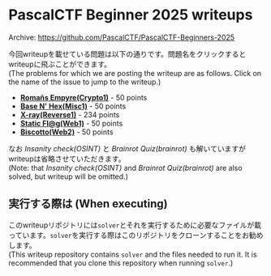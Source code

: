 # PascalCTF Beginner 2025 writeups
Archive:
https://github.com/PascalCTF/PascalCTF-Beginners-2025

今回writeupを載せている問題は以下の通りです。問題名をクリックするとwriteupに飛ぶことができます。  
(The problems for which we are posting the writeup are as follows. Click on the name of the issue to jump to the writeup.)

* [**Romañs Empyre(Crypto1)**](https://github.com/kurimochi/PascalCTF_2025_Writeups/tree/main/Romans_Empyre) - 50 points
* [**Base N' Hex(Misc1)**](https://github.com/kurimochi/PascalCTF_2025_Writeups/tree/main/Base_N_Hex) - 50 points
* [**X-ray(Reverse1)**](https://github.com/kurimochi/PascalCTF_2025_Writeups/tree/main/X-ray) - 234 points
* [**Static Fl@g(Web1)**](https://github.com/kurimochi/PascalCTF_2025_Writeups/tree/main/Static_Fl%40g) - 50 points
* [**Biscotto(Web2)**](https://github.com/kurimochi/PascalCTF_2025_Writeups/tree/main/Biscotto) - 50 points

なお *Insanity check(OSINT)* と *Brainrot Quiz(brainrot)* も解いていますがwriteupは省略させていただきます。  
(Note:  that *Insanity check(OSINT)* and *Brainrot Quiz(brainrot)* are also solved, but writeup will be omitted.)

## 実行する際は (When executing)
このwriteupリポジトリには`solver`とそれを実行するために必要なファイルが載っています。`solver`を実行する際はこのリポジトリをクローンすることをお勧めします。  
(This writeup repository contains `solver` and the files needed to run it. It is recommended that you clone this repository when running `solver`.)